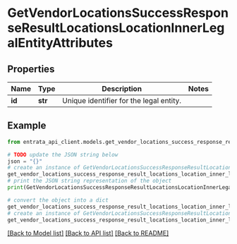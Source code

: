 # GetVendorLocationsSuccessResponseResultLocationsLocationInnerLegalEntityAttributes


## Properties

Name | Type | Description | Notes
------------ | ------------- | ------------- | -------------
**id** | **str** | Unique identifier for the legal entity. | 

## Example

```python
from entrata_api_client.models.get_vendor_locations_success_response_result_locations_location_inner_legal_entity_attributes import GetVendorLocationsSuccessResponseResultLocationsLocationInnerLegalEntityAttributes

# TODO update the JSON string below
json = "{}"
# create an instance of GetVendorLocationsSuccessResponseResultLocationsLocationInnerLegalEntityAttributes from a JSON string
get_vendor_locations_success_response_result_locations_location_inner_legal_entity_attributes_instance = GetVendorLocationsSuccessResponseResultLocationsLocationInnerLegalEntityAttributes.from_json(json)
# print the JSON string representation of the object
print(GetVendorLocationsSuccessResponseResultLocationsLocationInnerLegalEntityAttributes.to_json())

# convert the object into a dict
get_vendor_locations_success_response_result_locations_location_inner_legal_entity_attributes_dict = get_vendor_locations_success_response_result_locations_location_inner_legal_entity_attributes_instance.to_dict()
# create an instance of GetVendorLocationsSuccessResponseResultLocationsLocationInnerLegalEntityAttributes from a dict
get_vendor_locations_success_response_result_locations_location_inner_legal_entity_attributes_from_dict = GetVendorLocationsSuccessResponseResultLocationsLocationInnerLegalEntityAttributes.from_dict(get_vendor_locations_success_response_result_locations_location_inner_legal_entity_attributes_dict)
```
[[Back to Model list]](../README.md#documentation-for-models) [[Back to API list]](../README.md#documentation-for-api-endpoints) [[Back to README]](../README.md)


